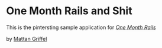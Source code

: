 # One Month Rails and Shit

This is the pintersting sample application for
[*One Month Rails*](http://onemonthrails.com)

by [Mattan Griffel](http:mattangriffel.com)